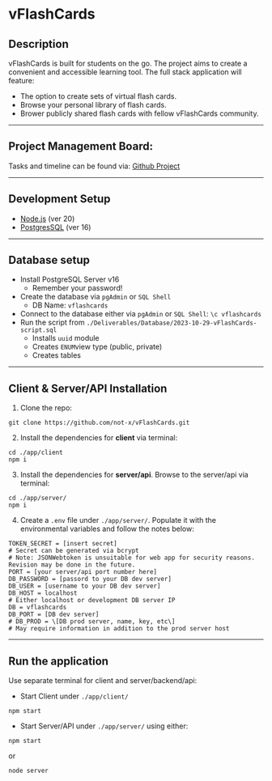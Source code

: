 # vFlashCards

## Description

vFlashCards is built for students on the go. The project aims to create a convenient and accessible learning tool. The full stack application will feature:

- The option to create sets of virtual flash cards.
- Browse your personal library of flash cards.
- Brower publicly shared flash cards with fellow vFlashCards community.

* * *

## Project Management Board:
Tasks and timeline can be found via:
[Github Project](https://github.com/users/not-x/projects/1)

***

## Development Setup

- [Node.js](https://nodejs.org) (ver 20)
- [PostgresSQL](https://www.postgresql.org/download/) (ver 16)
***
## Database setup

- Install PostgreSQL Server v16
    - Remember your password!
- Create the database via `pgAdmin` or `SQL Shell`
    - DB Name: `vflashcards`
- Connect to the database either via `pgAdmin` or `SQL Shell`: `\c vflashcards`
- Run the script from `./Deliverables/Database/2023-10-29-vFlashCards-script.sql`
    - Installs `uuid` module
    - Creates `ENUM`view type (public, private)
    - Creates tables


***
## Client & Server/API Installation

1. Clone the repo:
```
git clone https://github.com/not-x/vFlashCards.git
```
2. Install the dependencies for **client** via terminal:
```
cd ./app/client 
npm i
```
3. Install the dependencies for **server/api**. Browse to the server/api via terminal:
```
cd ./app/server/
npm i
```

4. Create a `.env` file under `./app/server/`. Populate it with the environmental variables and follow the notes below:
```
TOKEN_SECRET = [insert secret]
# Secret can be generated via bcrypt
# Note: JSONWebtoken is unsuitable for web app for security reasons. Revision may be done in the future.
PORT = [your server/api port number here]
DB_PASSWORD = [passord to your DB dev server]
DB_USER = [username to your DB dev server]
DB_HOST = localhost
# Either localhost or development DB server IP
DB = vflashcards
DB_PORT = [DB dev server]
# DB_PROD = \[DB prod server, name, key, etc\]
# May require information in addition to the prod server host
```
* * *
## Run the application
Use separate terminal for client and server/backend/api:
- Start Client under `./app/client/`
```
npm start
```
- Start Server/API under `./app/server/` using either:
```
npm start
```
or
```
node server
```